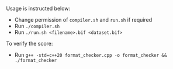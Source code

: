Usage is instructed below:
- Change permission of `compiler.sh` and `run.sh` if required
- Run `./compiler.sh`
- Run `./run.sh <filename>.bif <dataset.bif>`

To verify the score:
- Run `g++ -std=c++20 format_checker.cpp -o format_checker && ./format_checker`